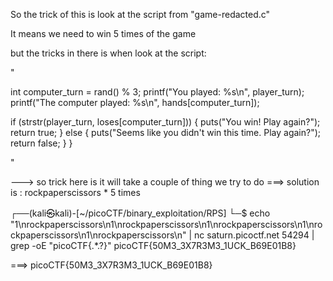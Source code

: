 So the trick of this is look at the script from "game-redacted.c"


It means we need to win 5 times of the game

but the tricks in there is when look at the script:


"


  int computer_turn = rand() % 3;
  printf("You played: %s\n", player_turn);
  printf("The computer played: %s\n", hands[computer_turn]);

  if (strstr(player_turn, loses[computer_turn])) {
    puts("You win! Play again?");
    return true;
  } else {
    puts("Seems like you didn't win this time. Play again?");
    return false;
  }
}

"

---> so trick here is it will take a couple of thing we try to do 
===> solution is : rockpaperscissors * 5 times



                                                                                          
┌──(kali㉿kali)-[~/picoCTF/binary_exploitation/RPS]
└─$ echo "1\nrockpaperscissors\n1\nrockpaperscissors\n1\nrockpaperscissors\n1\nrockpaperscissors\n1\nrockpaperscissors\n" | nc saturn.picoctf.net 54294 | grep -oE "picoCTF{.*.?}"
picoCTF{50M3_3X7R3M3_1UCK_B69E01B8}


===> picoCTF{50M3_3X7R3M3_1UCK_B69E01B8}
